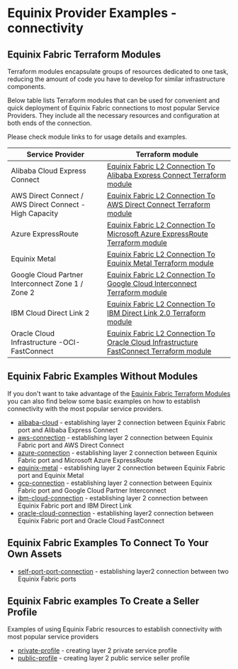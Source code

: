# Equinix Provider Examples - connectivity

## Equinix Fabric Terraform Modules

Terraform modules encapsulate groups of resources dedicated to one task, reducing
the amount of code you have to develop for similar infrastructure components.

Below table lists Terraform modules that can be used for convenient and
quick deployment of Equinix Fabric connections to most popular Service Providers.
They include all the necessary resources and configuration at both ends of the
connection.

Please check module links to for usage details and examples.

| Service Provider | Terraform module |
|------------------|------------------|
| Alibaba Cloud Express Connect | [Equinix Fabric L2 Connection To Alibaba Express Connect Terraform module](https://registry.terraform.io/modules/equinix-labs/fabric-connection-alibaba/equinix/latest) |
| AWS Direct Connect / AWS Direct Connect - High Capacity | [Equinix Fabric L2 Connection To AWS Direct Connect Terraform module](https://registry.terraform.io/modules/equinix-labs/fabric-connection-aws/equinix/latest) |
| Azure ExpressRoute | [Equinix Fabric L2 Connection To Microsoft Azure ExpressRoute Terraform module](https://registry.terraform.io/modules/equinix-labs/fabric-connection-azure/equinix/latest) |
| Equinix Metal | [Equinix Fabric L2 Connection To Equinix Metal Terraform module](https://registry.terraform.io/modules/equinix-labs/fabric-connection-metal/equinix/latest) |
| Google Cloud Partner Interconnect Zone 1 / Zone 2 | [Equinix Fabric L2 Connection To Google Cloud Interconnect Terraform module](https://registry.terraform.io/modules/equinix-labs/fabric-connection-gcp/equinix/latest) |
| IBM Cloud Direct Link 2 | [Equinix Fabric L2 Connection To IBM Direct Link 2.0 Terraform module](https://registry.terraform.io/modules/equinix-labs/fabric-connection-ibm/equinix/latest) |
| Oracle Cloud Infrastructure -OCI- FastConnect | [Equinix Fabric L2 Connection To Oracle Cloud Infrastructure FastConnect Terraform module](https://registry.terraform.io/modules/equinix-labs/fabric-connection-oci/equinix/latest) |

## Equinix Fabric Examples Without Modules

If you don't want to take advantage of the [Equinix Fabric Terraform Modules](#equinix-fabric-terraform-modules)
you can also find below some basic examples on how to establish connectivity with
the most popular service providers.

* [alibaba-cloud](alibaba-cloud-connection/) - establishing layer 2 connection between
Equinix Fabric port and Alibaba Express Connect
* [aws-connection](aws-connection/) - establishing layer 2 connection between
Equinix Fabric port and AWS Direct Connect
* [azure-connection](azure-connection/) - establishing layer 2 connection between
Equinix Fabric port and Microsoft Azure ExpressRoute
* [equinix-metal](equinix-metal-to-fabric-connection/) - establishing layer 2 connection between
Equinix Fabric port and Equinix Metal
* [gcp-connection](gcp-connection/) - establishing layer 2 connection between
Equinix Fabric port and Google Cloud Partner Interconnect
* [ibm-cloud-connection](ibm-cloud-connection/) - establishing layer 2 connection
between Equinix Fabric port and IBM Direct Link
* [oracle-cloud-connection](oracle-cloud-connection/) - establishing layer2 connection
between Equinix Fabric port and Oracle Cloud FastConnect

## Equinix Fabric Examples To Connect To Your Own Assets

* [self-port-port-connection](self-port-port-connection/) - establishing layer2 connection
between two Equinix Fabric ports

## Equinix Fabric examples To Create a Seller Profile
Examples of using Equinix Fabric resources
to establish connectivity with most popular service providers

* [private-profile](private-profile/) - creating layer 2 private service  profile
* [public-profile](public-profile/) - creating layer 2 public service seller profile